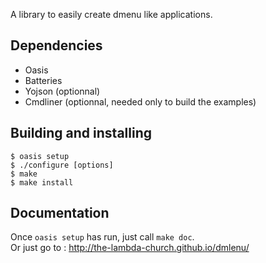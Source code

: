 A library to easily create dmenu like applications.

Dependencies
------------

- Oasis
- Batteries
- Yojson (optionnal)
- Cmdliner (optionnal, needed only to build the examples)

Building and installing
-----------------------

    $ oasis setup
    $ ./configure [options]
    $ make
    $ make install

Documentation
-------------

Once `oasis setup` has run, just call `make doc`.  
Or just go to : http://the-lambda-church.github.io/dmlenu/
